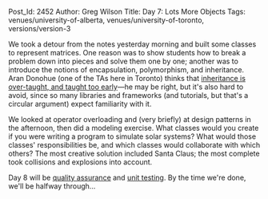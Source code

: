 Post_Id: 2452
Author: Greg Wilson
Title: Day 7: Lots More Objects
Tags: venues/university-of-alberta, venues/university-of-toronto, versions/version-3

<p>We took a detour from the notes yesterday morning and built some classes to represent matrices. One reason was to show students how to break a problem down into pieces and solve them one by one; another was to introduce the notions of encapsulation, polymorphism, and inheritance.  Aran Donohue (one of the TAs here in Toronto) thinks that <a href="http://littlecomputerscientist.wordpress.com/2009/07/21/inheritance-is-over-taught-and-taught-too-early/">inheritance is over-taught, and taught too early</a>&mdash;he may be right, but it's also hard to avoid, since so many libraries and frameworks (and tutorials, but that's a circular argument) expect familiarity with it.</p>
<p>We looked at operator overloading and (very briefly) at design patterns in the afternoon, then did a modeling exercise. What classes would you create if you were writing a program to simulate solar systems? What would those classes' responsibilities be, and which classes would collaborate with which others? The most creative solution included Santa Claus; the most complete took collisions and explosions into account.</p>
<p>Day 8 will be <a href="|filename|/3_0/qa.html">quality assurance</a> and <a href="|filename|/3_0/unit.html">unit testing</a>. By the time we're done, we'll be halfway through...</p>
